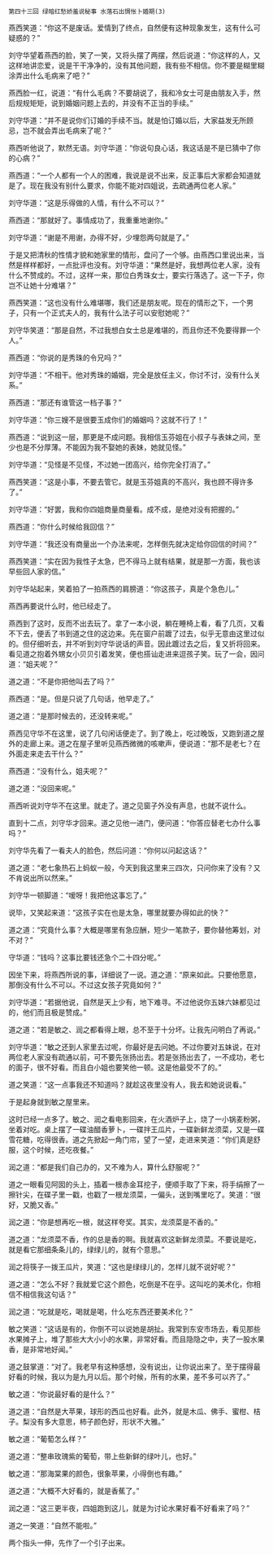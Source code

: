     第四十三回 绿暗红愁娇羞说秘事 水落石出惆怅卜婚期(3) 

   燕西笑道：“你这不是废话。爱情到了终点，自然便有这种现象发生，这有什么可疑惑的？”

   刘守华望着燕西的脸，笑了一笑，又将头摆了两摆，然后说道：“你这样的人，又这样地讲恋爱，说是干干净净的，没有其他问题，我有些不相信。你不要是糊里糊涂弄出什么毛病来了吧？”

   燕西脸一红，说道：“有什么毛病？不要胡说了，我和冷女士可是由朋友入手，然后规规矩矩，说到婚姻问题上去的，并没有不正当的手续。”

   刘守华道：“并不是说你们订婚的手续不当。就是怕订婚以后，大家益发无所顾忌，岂不就会弄出毛病来了呢？”

   燕西听他说了，默然无语。刘守华道：“你说句良心话，我这话是不是已猜中了你的心病？”

   燕西道：“一个人都有一个人的困难，我说是说不出来，反正事后大家都会知道就是了。现在我没有别什么要求，你能不能对四姐说，去疏通两位老人家。”

   刘守华道：“这是乐得做的人情，有什么不可以？”

   燕西道：“那就好了。事情成功了，我重重地谢你。”

   刘守华道：“谢是不用谢，办得不好，少埋怨两句就是了。”

   于是又把清秋的性情才貌和她家里的情形，盘问了一个够。由燕西口里说出来，当然是样样都好，一点批评也没有。刘守华道：“果然是好，我想两位老人家，没有什么不赞成的。不过，这样一来，那位白秀珠女士，要实行落选了。这一下子，你岂不让她十分难堪？”

   燕西笑道：“这也没有什么难堪哪，我们还是朋友呢。现在的情形之下，一个男子，只有一个正式夫人的，我有什么法子可以安慰她呢？”

   刘守华笑道：“那是自然，不过我想白女士总是难堪的，而且你还不免要得罪一个人。”

   燕西道：“你说的是秀珠的令兄吗？”

   刘守华道：“不相干。他对秀珠的婚姻，完全是放任主义，你讨不讨，没有什么关系。”

   燕西道：“那还有谁管这一档子事？”

   刘守华道：“你三嫂不是很要玉成你们的婚姻吗？这就不行了！”

   燕西道：“说到这一层，那更是不成问题。我相信玉芬姐在小叔子与表妹之间，至少也是不分厚薄。不能因为我不娶她的表妹，她就见怪。”

   刘守华道：“见怪是不见怪，不过她一团高兴，给你完全打消了。”

   燕西笑道：“这是小事，不要去管它。就是玉芬姐真的不高兴，我也顾不得许多了。”

   刘守华道：“好罢，我和你四姐商量商量看。成不成，是绝对没有把握的。”

   燕西道：“你什么时候给我回信？”

   刘守华道：“我还没有商量出一个办法来呢，怎样倒先就决定给你回信的时间？”

   燕西笑道：“实在因为我性子太急，巴不得马上就有结果，就是那一方面，我也该早些回人家的信。”

   刘守华站起来，笑着拍了一拍燕西的肩膀道：“你这孩子，真是个急色儿。”

   燕西再要说什么时，他已经走了。

   燕西到了这时，反而不出去玩了。拿了一本小说，躺在睡椅上看，看了几页，又看不下去，便丢了书到道之住的这边来。先在窗户前踱了过去，似乎无意由这里过似的。但仔细听去，并不听到刘守华说话的声音。因此踱过去之后，复又折将回来。看见道之抱着外甥女小贝贝引着发笑，便也搭讪走进来逗孩子笑。玩了一会，因问道：“姐夫呢？”

   道之道：“不是你把他叫去了吗？”

   燕西道：“是。但是只说了几句话，他早走了。”

   道之道：“是那时候去的，还没转来呢。”

   燕西见守华不在这里，说了几句闲话便走了。到了晚上，吃过晚饭，又跑到道之屋外的走廊上来。道之在屋子里听见燕西微微的咳嗽声，便说道：“那不是老七？在外面走来走去干什么？”

   燕西道：“没有什么，姐夫呢？”

   道之道：“没回来呢。”

   燕西听说刘守华不在这里。就走了。道之见窗子外没有声息，也就不说什么。

   直到十二点，刘守华才回来。道之见他一进门，便问道：“你答应替老七办什么事吗？”

   刘守华先看了一看夫人的脸色，然后问道：“你何以问起这话？”

   道之道：“老七象热石上蚂蚁一般，今天到我这里来三四次，只问你来了没有？又不肯说出所以然来。”

   刘守华一顿脚道：“嗳呀！我把他这事忘了。”

   说毕，又笑起来道：“这孩子实在也是太急，哪里就要办得如此的快？”

   道之道：“究竟什么事？大概是哪里有急应酬，短少一笔款子，要你替他筹划，对不对？”

   守华道：“钱吗？这事比要钱还急个二十四分呢。”

   因坐下来，将燕西所说的事，详细说了一说。道之道：“原来如此。只要他愿意，那倒没有什么不可以。不过这女孩子究竟如何？”

   刘守华道：“若据他说，自然是天上少有，地下难寻。不过他说你五妹六妹都见过的，他们而且极是赞成。”

   道之道：“若是敏之、润之都看得上眼，总不至于十分坏。让我先问明白了再说。”

   刘守华道：“敏之还到人家里去过呢，你最好是去问她。不过你要对五妹说，在对两位老人家没有疏通以前，可不要先张扬出去。若是张扬出去了，一不成功，老七的面子，很不好看。而且白小姐也要笑他一顿。这是他最受不了的。”

   道之笑道：“这一点事我还不知道吗？就趁这夜里没有人，我去和她说说看。”

   于是起身就到敏之屋里来。

   这时已经一点多了。敏之、润之看电影回来，在火酒炉子上，烧了一小锅麦粉粥，坐着对吃。桌上摆了一碟油醋香萝卜，一碟拌王瓜片，一碟新鲜龙须菜，又是一碟雪花糖，吃得很香。道之先掀起一角门帘，望了一望，走进来笑道：“你们真是舒服，这个时候，还吃夜餐。”

   润之道：“都是我们自己办的，又不难为人，算什么舒服呢？”

   道之一眼看见阿囡的头上，插着一根赤金耳挖子，便顺手取了下来，将手绢擦了一擦针尖，在碟子里一戳，也戳了一根龙须菜，一偏头，送到嘴里吃了。笑道：“很好，又脆又香。”

   润之道：“你是想再吃一根，就这样夸奖。其实，龙须菜是不香的。”

   道之道：“龙须菜不香，作的总是香的啊。我就喜欢这新鲜龙须菜。不要说是吃，就是看它那细条条儿的，绿绿儿的，就有个意思。”

   润之将筷子一拨王瓜片，笑道：“这也是绿绿儿的，怎样儿就不说好呢？”

   道之道：“怎么不好？我就爱它这个颜色，吃倒是不在乎。这叫吃的美术化，你相信不相信我这句话？”

   润之道：“吃就是吃，喝就是喝，什么吃东西还要美术化？”

   敏之笑道：“这话是有的，你倒不可以说她是胡扯。我常到东安市场去，看见那些水果摊子上，堆了那些大大小小的水果，非常好看。而且隐隐之中，夹了一股水果香，是非常地好闻。”

   道之鼓掌道：“对了。我老早有这种感想，没有说出，让你说出来了。至于摆得最好看的时候，我以为是九月以后。那个时候，所有的水果，差不多可以齐了。”

   敏之道：“你说最好看的是什么？”

   道之道：“自然是大苹果，球形的西瓜也好看。此外，就是木瓜、佛手、蜜柑、桔子。梨没有多大意思，柿子颜色好，形状不大雅。”

   敏之道：“葡萄怎么样？”

   道之道：“整串玫瑰紫的葡萄，带上些新鲜的绿叶儿，也好。”

   敏之道：“那海棠果的颜色，很象苹果，小得倒也有趣。”

   道之道：“大概不大好看的，就是香蕉了。”

   润之道：“这三更半夜，四姐跑到这儿，就是为讨论水果好看不好看来了吗？”

   道之一笑道：“自然不能啦。”

   两个指头一伸，先作了一个引子出来。

